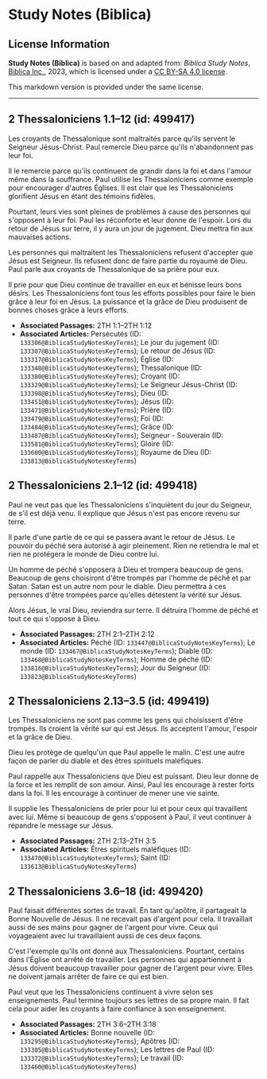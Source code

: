 # Study Notes (Biblica)

## License Information

**Study Notes (Biblica)** is based on and adapted from: _Biblica Study Notes_, [Biblica Inc.](https://www.biblica.com/), 2023, which is licensed under a [CC BY-SA 4.0 license](https://creativecommons.org/licenses/by-sa/4.0/legalcode.en).

This markdown version is provided under the same license.



--------------------------------

## 2 Thessaloniciens 1.1–12 (id: 499417)

Les croyants de Thessalonique sont maltraités parce qu'ils servent le Seigneur Jésus\-Christ. Paul remercie Dieu parce qu'ils n'abandonnent pas leur foi.

Il le remercie parce qu'ils continuent de grandir dans la foi et dans l'amour même dans la souffrance. Paul utilise les Thessaloniciens comme exemple pour encourager d'autres Églises. Il est clair que les Thessaloniciens glorifient Jésus en étant des témoins fidèles.

Pourtant, leurs vies sont pleines de problèmes à cause des personnes qui s'opposent à leur foi. Paul les réconforte et leur donne de l'espoir. Lors du retour de Jésus sur terre, il y aura un jour de jugement. Dieu mettra fin aux mauvaises actions.

Les personnes qui maltraitent les Thessaloniciens refusent d'accepter que Jésus est Seigneur. Ils refusent donc de faire partie du royaume de Dieu. Paul parle aux croyants de Thessalonique de sa prière pour eux.

Il prie pour que Dieu continue de travailler en eux et bénisse leurs bons désirs. Les Thessaloniciens font tous les efforts possibles pour faire le bien grâce à leur foi en Jésus. La puissance et la grâce de Dieu produisent de bonnes choses grâce à leurs efforts.

* **Associated Passages:** 2TH 1:1–2TH 1:12
* **Associated Articles:** Persécutés (ID: `133306@BiblicaStudyNotesKeyTerms`); Le jour du jugement (ID: `133307@BiblicaStudyNotesKeyTerms`); Le retour de Jésus (ID: `133317@BiblicaStudyNotesKeyTerms`); Église (ID: `133348@BiblicaStudyNotesKeyTerms`); Thessalonique (ID: `133380@BiblicaStudyNotesKeyTerms`); Croyant (ID: `133329@BiblicaStudyNotesKeyTerms`); Le Seigneur Jésus-Christ (ID: `133398@BiblicaStudyNotesKeyTerms`); Dieu (ID: `133451@BiblicaStudyNotesKeyTerms`); Jésus (ID: `133471@BiblicaStudyNotesKeyTerms`); Prière (ID: `133479@BiblicaStudyNotesKeyTerms`); Foi (ID: `133484@BiblicaStudyNotesKeyTerms`); Grâce (ID: `133487@BiblicaStudyNotesKeyTerms`); Seigneur - Souverain (ID: `133581@BiblicaStudyNotesKeyTerms`); Gloire (ID: `133600@BiblicaStudyNotesKeyTerms`); Royaume de Dieu (ID: `133813@BiblicaStudyNotesKeyTerms`)

## 2 Thessaloniciens 2.1–12 (id: 499418)

Paul ne veut pas que les Thessaloniciens s'inquiètent du jour du Seigneur, de s'il est déjà venu. Il explique que Jésus n'est pas encore revenu sur terre.

Il parle d'une partie de ce qui se passera avant le retour de Jésus. Le pouvoir du péché sera autorisé à agir pleinement. Rien ne retiendra le mal et rien ne protégera le monde de Dieu contre lui.

Un homme de péché s'opposera à Dieu et trompera beaucoup de gens. Beaucoup de gens choisiront d'être trompés par l'homme de péché et par Satan. Satan est un autre nom pour le diable. Dieu permettra à ces personnes d'être trompées parce qu'elles détestent la vérité sur Jésus.

Alors Jésus, le vrai Dieu, reviendra sur terre. Il détruira l'homme de péché et tout ce qui s'oppose à Dieu.

* **Associated Passages:** 2TH 2:1–2TH 2:12
* **Associated Articles:** Péché (ID: `133447@BiblicaStudyNotesKeyTerms`); Le monde (ID: `133467@BiblicaStudyNotesKeyTerms`); Diable (ID: `133468@BiblicaStudyNotesKeyTerms`); Homme de péché (ID: `133816@BiblicaStudyNotesKeyTerms`); Jour du Seigneur (ID: `133823@BiblicaStudyNotesKeyTerms`)

## 2 Thessaloniciens 2.13–3.5 (id: 499419)

Les Thessaloniciens ne sont pas comme les gens qui choisissent d'être trompés. Ils croient la vérité sur qui est Jésus. Ils acceptent l'amour, l'espoir et la grâce de Dieu.

Dieu les protège de quelqu'un que Paul appelle le malin. C'est une autre façon de parler du diable et des êtres spirituels maléfiques.

Paul rappelle aux Thessaloniciens que Dieu est puissant. Dieu leur donne de la force et les remplit de son amour. Ainsi, Paul les encourage à rester forts dans la foi. Il les encourage à continuer de mener une vie sainte.

Il supplie les Thessaloniciens de prier pour lui et pour ceux qui travaillent avec lui. Même si beaucoup de gens s'opposent à Paul, il veut continuer à répandre le message sur Jésus.

* **Associated Passages:** 2TH 2:13–2TH 3:5
* **Associated Articles:** Êtres spirituels maléfiques (ID: `133470@BiblicaStudyNotesKeyTerms`); Saint (ID: `133613@BiblicaStudyNotesKeyTerms`)

## 2 Thessaloniciens 3.6–18 (id: 499420)

Paul faisait différentes sortes de travail. En tant qu'apôtre, il partageait la Bonne Nouvelle de Jésus. Il ne recevait pas d'argent pour cela. Il travaillait aussi de ses mains pour gagner de l'argent pour vivre. Ceux qui voyageaient avec lui travaillaient aussi de ces deux façons. 

C'est l'exemple qu'ils ont donné aux Thessaloniciens. Pourtant, certains dans l'Église ont arrêté de travailler. Les personnes qui appartiennent à Jésus doivent beaucoup travailler pour gagner de l'argent pour vivre. Elles ne doivent jamais arrêter de faire ce qui est bien.

Paul veut que les Thessaloniciens continuent à vivre selon ses enseignements. Paul termine toujours ses lettres de sa propre main. Il fait cela pour aider les croyants à faire confiance à son enseignement.

* **Associated Passages:** 2TH 3:6–2TH 3:18
* **Associated Articles:** Bonne nouvelle (ID: `133295@BiblicaStudyNotesKeyTerms`); Apôtres (ID: `133305@BiblicaStudyNotesKeyTerms`); Les lettres de Paul (ID: `133372@BiblicaStudyNotesKeyTerms`); Le travail (ID: `133460@BiblicaStudyNotesKeyTerms`)

